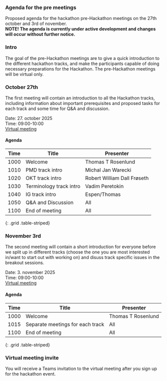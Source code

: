 ### Agenda for the pre meetings

Proposed agenda for the hackathon pre-Hackathon meetings on the 27th october and 3rd of november.  
**NOTE! The agenda is currently under active development and changes will occur without further notice.**  

### Intro

The goal of the pre-Hackathon meetings are to give a quick introduction to the different hackathon tracks, and make the participants capable of doing necessary preparations for the Hackathon. The pre-Hackathon meetings will be virtual only.

### October 27th

The first meeting will contain an introduction to all the Hackathon tracks, including information about important prerequisites and proposed tasks for each track and some time for Q&A and discussion.  

Date: 27. october 2025  
Time: 09:00-10:00  
[Virtual meeting](https://hl7norway.github.io/FHIR-hackathon-2025/currentbuild/FHIR-Hackathon-pre-meeting-1.ics)

#### Agenda

| Time | Title                   | Presenter          |
|------|-------------------------|--------------------|
| 1000 | Welcome                 | Thomas T Rosenlund |
| 1010 | PMD track intro         | Michal Jan Warecki |
| 1020 | OKT track intro         | Robert William Dall Frøseth |
| 1030 | Terminology track intro | Vadim Peretokin    |
| 1040 | IG track intro          | Espen/Thomas       |
| 1050 | Q&A and Discussion      | All                |
| 1100 | End of meeting          | All                |
{: .grid .table-striped}

### November 3rd

The second meeting will contain a short introduction for everyone before we split up in different tracks (choose the one you are most interested in/want to start out with working on) and disuss track specific issues in the breakout sessions.  

Date: 3. november 2025  
Time: 09:00-10:00  
[Virtual meeting](https://hl7norway.github.io/FHIR-hackathon-2025/currentbuild/FHIR-Hackathon-pre-meeting-2.ics)

#### Agenda 

| Time | Title                   | Presenter          |
|------|-------------------------|--------------------|
| 1000 | Welcome                 | Thomas T Rosenlund |
| 1015 | Separate meetings for each track | All       |
| 1100 | End of meeting          | All                |
{: .grid .table-striped}

### Virtual meeting invite

You will receive a Teams invitation to the virtual meeting after you sign up for the hackathon event.
